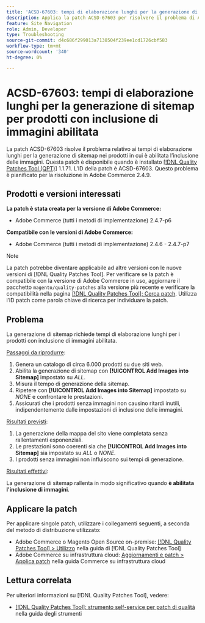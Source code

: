 ```yaml
---
title: 'ACSD-67603: tempi di elaborazione lunghi per la generazione di sitemap per prodotti con inclusione di immagini abilitata'
description: Applica la patch ACSD-67603 per risolvere il problema di Adobe Commerce, in cui la generazione di sitemap per i prodotti con immagini ha subito un rallentamento esponenziale.
feature: Site Navigation
role: Admin, Developer
type: Troubleshooting
source-git-commit: d4c686f299013a7138504f239ee1cd1726cbf583
workflow-type: tm+mt
source-wordcount: '340'
ht-degree: 0%

---
```



# ACSD-67603: tempi di elaborazione lunghi per la generazione di sitemap per prodotti con inclusione di immagini abilitata

La patch ACSD-67603 risolve il problema relativo ai tempi di elaborazione lunghi per la generazione di sitemap nei prodotti in cui è abilitata l’inclusione delle immagini. Questa patch è disponibile quando è installato [[!DNL Quality Patches Tool (QPT)]](/help/tools/quality-patches-tool/quality-patches-tool-to-self-serve-quality-patches.md) 1.1.71. L’ID della patch è ACSD-67603. Questo problema è pianificato per la risoluzione in Adobe Commerce 2.4.9.

## Prodotti e versioni interessati

**La patch è stata creata per la versione di Adobe Commerce:**

* Adobe Commerce (tutti i metodi di implementazione) 2.4.7-p6

**Compatibile con le versioni di Adobe Commerce:**

* Adobe Commerce (tutti i metodi di implementazione) 2.4.6 - 2.4.7-p7

>[!NOTE]
>
>La patch potrebbe diventare applicabile ad altre versioni con le nuove versioni di [!DNL Quality Patches Tool]. Per verificare se la patch è compatibile con la versione di Adobe Commerce in uso, aggiornare il pacchetto `magento/quality-patches` alla versione più recente e verificare la compatibilità nella pagina [[!DNL Quality Patches Tool]: Cerca patch](https://experienceleague.adobe.com/tools/commerce-quality-patches/index.html). Utilizza l’ID patch come parola chiave di ricerca per individuare la patch.

## Problema

La generazione di sitemap richiede tempi di elaborazione lunghi per i prodotti con inclusione di immagini abilitata.

<u>Passaggi da riprodurre</u>:

1. Genera un catalogo di circa 6.000 prodotti su due siti web.
1. Abilita la generazione di sitemap con **[!UICONTROL Add Images into Sitemap]** impostato su *ALL*.
1. Misura il tempo di generazione della sitemap.
1. Ripetere con **[!UICONTROL Add Images into Sitemap]** impostato su *NONE* e confrontare le prestazioni.
1. Assicurati che i prodotti senza immagini non causino ritardi inutili, indipendentemente dalle impostazioni di inclusione delle immagini.

<u>Risultati previsti</u>:

1. La generazione della mappa del sito viene completata senza rallentamenti esponenziali.
1. Le prestazioni sono coerenti sia che **[!UICONTROL Add Images into Sitemap]** sia impostato su *ALL* o *NONE*.
1. I prodotti senza immagini non influiscono sui tempi di generazione.

<u>Risultati effettivi</u>:

La generazione di sitemap rallenta in modo significativo quando **è abilitata l&#39;inclusione di immagini**.

## Applicare la patch

Per applicare singole patch, utilizzare i collegamenti seguenti, a seconda del metodo di distribuzione utilizzato:

* Adobe Commerce o Magento Open Source on-premise: [[!DNL Quality Patches Tool] > Utilizzo](/help/tools/quality-patches-tool/usage.md) nella guida di [!DNL Quality Patches Tool]
* Adobe Commerce su infrastruttura cloud: [Aggiornamenti e patch > Applica patch](https://experienceleague.adobe.com/docs/commerce-cloud-service/user-guide/develop/upgrade/apply-patches.html) nella guida Commerce su infrastruttura cloud

## Lettura correlata

Per ulteriori informazioni su [!DNL Quality Patches Tool], vedere:

* [[!DNL Quality Patches Tool]: strumento self-service per patch di qualità](/help/tools/quality-patches-tool/quality-patches-tool-to-self-serve-quality-patches.md) nella guida degli strumenti
